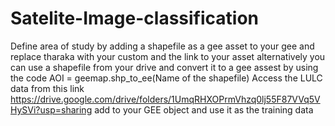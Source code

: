 # Satelite-Image-classification
Define area of study by adding a shapefile as a gee asset to your gee and replace tharaka with your custom and the link to your asset
alternatively you can use a shapefile from your drive and convert it to a gee assest by using the code AOI = geemap.shp_to_ee(Name of the shapefile)
Access the LULC data from this link https://drive.google.com/drive/folders/1UmqRHXOPrmVhzq0lj55F87VVq5VHySVi?usp=sharing add to your GEE object and use it as the training data

